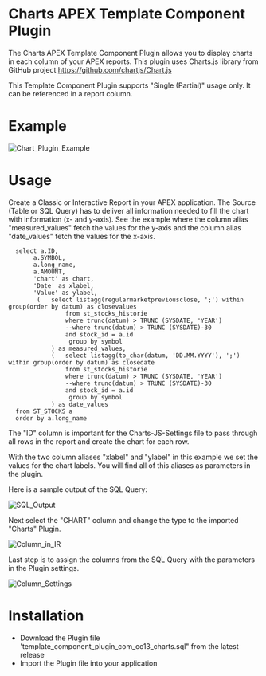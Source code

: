 # Charts APEX Template Component Plugin

The Charts APEX Template Component Plugin allows you to display charts in each column of your APEX reports. This plugin uses Charts.js library from GitHub project https://github.com/chartjs/Chart.js

This Template Component Plugin supports "Single (Partial)" usage only. It can be referenced in a report column.

# Example
![Chart_Plugin_Example](https://github.com/cc13com/charts_apex_tcp/assets/35263232/cdf489d1-363e-4173-824f-46d9438c2c98)

# Usage

Create a Classic or Interactive Report in your APEX application. The Source (Table or SQL Query) has to deliver all information needed to fill the chart with information (x- and y-axis). See the example where the column alias "measured_values" fetch the values for the y-axis and the column alias "date_values" fetch the values for the x-axis.

```
  select a.ID,
       a.SYMBOL,
       a.long_name,
       a.AMOUNT,
       'chart' as chart,
       'Date' as xlabel,
       'Value' as ylabel,
        (   select listagg(regularmarketpreviousclose, ';') within group(order by datum) as closevalues
                from st_stocks_historie
                where trunc(datum) > TRUNC (SYSDATE, 'YEAR')
                --where trunc(datum) > TRUNC (SYSDATE)-30
                and stock_id = a.id
                 group by symbol
            ) as measured_values,
            (   select listagg(to_char(datum, 'DD.MM.YYYY'), ';') within group(order by datum) as closedate
                from st_stocks_historie
                where trunc(datum) > TRUNC (SYSDATE, 'YEAR')
                --where trunc(datum) > TRUNC (SYSDATE)-30
                and stock_id = a.id
                 group by symbol
            ) as date_values
  from ST_STOCKS a
  order by a.long_name
```

The "ID" column is important for the Charts-JS-Settings file to pass through all rows in the report and create the chart for each row.

With the two column aliases "xlabel" and "ylabel" in this example we set the values for the chart labels. You will find all of this aliases as parameters in the plugin.

Here is a sample output of the SQL Query:

![SQL_Output](https://github.com/cc13com/charts_apex_tcp/assets/35263232/38aa90ed-1f4d-440f-830a-622f9194041e)

Next select the "CHART" column and change the type to the imported "Charts" Plugin.

![Column_in_IR](https://github.com/cc13com/charts_apex_tcp/assets/35263232/0521000f-7cfa-424c-b2c9-72179b42a7a0)

Last step is to assign the columns from the SQL Query with the parameters in the Plugin settings.

![Column_Settings](https://github.com/cc13com/charts_apex_tcp/assets/35263232/c2b35030-c53a-4e79-89ce-f8a245c03e62)


# Installation

* Download the Plugin file 'template_component_plugin_com_cc13_charts.sql" from the latest release
* Import the Plugin file into your application
